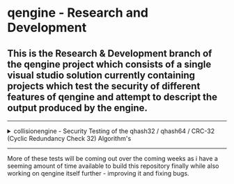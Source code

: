 # qengine - Research and Development

## This is the Research & Development branch of the qengine project which consists of a single visual studio solution currently containing projects which test the security of different features of qengine and attempt to descript the output produced by the engine.

--------------------------------------------------------------------------------------------------------------------------------------------------------------------------------------------------------------

<details>
<summary> collisionengine - Security Testing of the  qhash32 / qhash64 / CRC-32 (Cyclic Redundancy Check 32)  Algorithm's  </summary>

collisionengine is an project which was created to test the security and accuracy of the qhash32 / qhash64 algorithm(s) as implemented in [qengine](https://github.com/Chemiculs/qengine) and test their efficacy against the CRC32 algorithm as implemented in the [Boost Project](https://github.com/boostorg/boost) (license attached) -

which you must link against in your project settings and include its source directories as well in order to compile collisionengine .

collisionengine performs the following operations, in the according order:

1. iterate all potential values of 16-bit's of data in memory

2. generate the digest for each potential 16-bit dataset for the qhash32, qhash64, and CRC32 algorithm(s) and store them in according vector's 

3. compare each digest against all 65534 other digest(s) produced from the according 16-bit dataset(s)

4. print the number of collisions between the digest(s) of differing 16-bit dataset(s) and a Hexadecimal representation of the corresponding binary data which produced the colliding digest(s), alongside the Hexadecimal representation of the collided digest itself.

The output from this program will stay constant, here is what should occur when executed:

![collisionengine standard output](img/output.png)

</details>

--------------------------------------------------------------------------------------------------------------------------------------------------------------------------------------------------------------

More of these tests will be coming out over the coming weeks as i have a seeming amount of time available to build this repository finally while also working on qengine itself further - improving it and fixing bugs.

